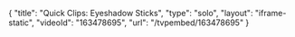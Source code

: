 {
    "title": "Quick Clips: Eyeshadow Sticks",
    "type": "solo",
    "layout": "iframe-static",
    "videoId": "163478695",
    "url": "\/tvpembed\/163478695"
}